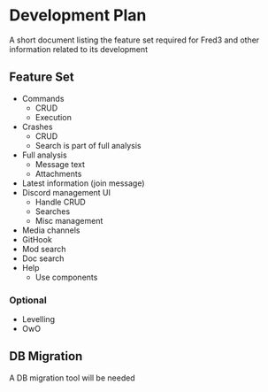 # Development Plan
A short document listing the feature set required for Fred3 and other information related to its development

## Feature Set

- Commands
  - CRUD
  - Execution
- Crashes
  - CRUD
  - Search is part of full analysis
- Full analysis
  - Message text
  - Attachments
- Latest information (join message)
- Discord management UI
  - Handle CRUD
  - Searches
  - Misc management
- Media channels
- GitHook
- Mod search
- Doc search
- Help
  - Use components

### Optional

- Levelling
- OwO

## DB Migration

A DB migration tool will be needed